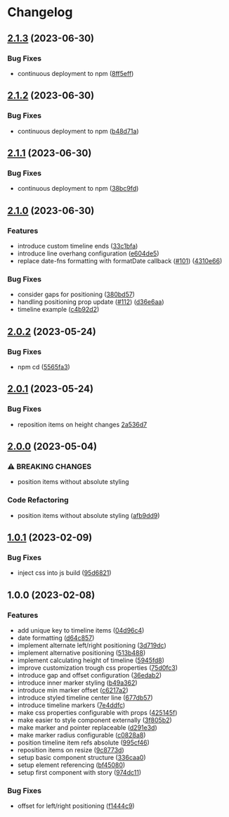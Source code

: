 # Changelog

## [2.1.3](https://github.com/openscript-ch/react-alternating-timeline/compare/v2.1.2...v2.1.3) (2023-06-30)


### Bug Fixes

* continuous deployment to npm ([8ff5eff](https://github.com/openscript-ch/react-alternating-timeline/commit/8ff5eff307c9b39cd0b34175ed54eb0be74b5e29))

## [2.1.2](https://github.com/openscript-ch/react-alternating-timeline/compare/v2.1.1...v2.1.2) (2023-06-30)


### Bug Fixes

* continuous deployment to npm ([b48d71a](https://github.com/openscript-ch/react-alternating-timeline/commit/b48d71ae0bb7cd02cff25dbb7955629a6960f475))

## [2.1.1](https://github.com/openscript-ch/react-alternating-timeline/compare/v2.1.0...v2.1.1) (2023-06-30)


### Bug Fixes

* continuous deployment to npm ([38bc9fd](https://github.com/openscript-ch/react-alternating-timeline/commit/38bc9fdd333072fb59698fcc3866025bc4a26859))

## [2.1.0](https://github.com/openscript-ch/react-alternating-timeline/compare/v2.0.2...v2.1.0) (2023-06-30)


### Features

* introduce custom timeline ends ([33c1bfa](https://github.com/openscript-ch/react-alternating-timeline/commit/33c1bfa199d1dbd67609cd840f20ea0998d2ea0c))
* introduce line overhang configuration ([e604de5](https://github.com/openscript-ch/react-alternating-timeline/commit/e604de58fcac16d04e9e67d3a341617a99c3fe12))
* replace date-fns formatting with formatDate callback ([#101](https://github.com/openscript-ch/react-alternating-timeline/issues/101)) ([4310e66](https://github.com/openscript-ch/react-alternating-timeline/commit/4310e66c8945d7c22434be50393cf8c334c8b85c))


### Bug Fixes

* consider gaps for positioning ([380bd57](https://github.com/openscript-ch/react-alternating-timeline/commit/380bd571bbb81d0bac8dec6477e586eb560f9148))
* handling positioning prop update ([#112](https://github.com/openscript-ch/react-alternating-timeline/issues/112)) ([d36e6aa](https://github.com/openscript-ch/react-alternating-timeline/commit/d36e6aa2d92ec7a004941da5ecaaab29d747f096))
* timeline example ([c4b92d2](https://github.com/openscript-ch/react-alternating-timeline/commit/c4b92d27317acf15c83a33726c1666bb903be486))

## [2.0.2](https://github.com/openscript-ch/react-alternating-timeline/compare/v2.0.1...v2.0.2) (2023-05-24)


### Bug Fixes

* npm cd ([5565fa3](https://github.com/openscript-ch/react-alternating-timeline/commit/5565fa38fccd94237f5b8f1ff1ec1a35aa3082c2))

## [2.0.1](https://github.com/openscript-ch/react-alternating-timeline/compare/v2.0.0...v2.0.1) (2023-05-24)


### Bug Fixes

* reposition items on height changes [2a536d7](https://github.com/openscript-ch/react-alternating-timeline/commit/2a536d71f09563a1fa0a6d1aa17bd8cd09b5cc32)

## [2.0.0](https://github.com/openscript-ch/react-alternating-timeline/compare/v1.0.1...v2.0.0) (2023-05-04)


### ⚠ BREAKING CHANGES

* position items without absolute styling

### Code Refactoring

* position items without absolute styling ([afb9dd9](https://github.com/openscript-ch/react-alternating-timeline/commit/afb9dd91f2f6a3afce988994063163eaedf8748a))

## [1.0.1](https://github.com/openscript-ch/react-alternating-timeline/compare/v1.0.0...v1.0.1) (2023-02-09)


### Bug Fixes

* inject css into js build ([95d6821](https://github.com/openscript-ch/react-alternating-timeline/commit/95d682174bf600e468b2ce9f54f3330b7912e278))

## 1.0.0 (2023-02-08)


### Features

* add unique key to timeline items ([04d96c4](https://github.com/openscript-ch/react-alternating-timeline/commit/04d96c457e575d09c66467219879a449c83521cf))
* date formatting ([d64c857](https://github.com/openscript-ch/react-alternating-timeline/commit/d64c857bc97ce1669d45479c8641e38bd3957175))
* implement alternate left/right positioning ([3d719dc](https://github.com/openscript-ch/react-alternating-timeline/commit/3d719dceab68604ae1181ba5e507ba01a44865ec))
* implement alternative positioning ([513b488](https://github.com/openscript-ch/react-alternating-timeline/commit/513b48867059fe7bf18992916c1b0038cb243474))
* implement calculating height of timeline ([5945fd8](https://github.com/openscript-ch/react-alternating-timeline/commit/5945fd864a4e06a189878419f9eda88166c74637))
* improve customization trough css properties ([75d0fc3](https://github.com/openscript-ch/react-alternating-timeline/commit/75d0fc3f17db34a1354e5a5e42f76cf8052abe61))
* introduce gap and offset configuration ([36edab2](https://github.com/openscript-ch/react-alternating-timeline/commit/36edab2ce36dc4a05a89a40b8a84f9cac7ba6861))
* introduce inner marker styling ([b49a362](https://github.com/openscript-ch/react-alternating-timeline/commit/b49a3625061125ad8a6f9548e8fbd455bad953b0))
* introduce min marker offset ([c6217a2](https://github.com/openscript-ch/react-alternating-timeline/commit/c6217a2e30d2346436e088eec72b4ee7e69a81d9))
* introduce styled timeline center line ([677db57](https://github.com/openscript-ch/react-alternating-timeline/commit/677db5760e8c3f8a1c77dd92c78ed0cbf1d0a50e))
* introduce timeline markers ([7e4ddfc](https://github.com/openscript-ch/react-alternating-timeline/commit/7e4ddfc8411534f98f0dc85e9491b58070886941))
* make css properties configurable with props ([425145f](https://github.com/openscript-ch/react-alternating-timeline/commit/425145f546169cffe3e01750c96a56161ea9f61e))
* make easier to style component externally ([3f805b2](https://github.com/openscript-ch/react-alternating-timeline/commit/3f805b2c4ef76ca38c7633103542ee194b65046d))
* make marker and pointer replaceable ([d291e3d](https://github.com/openscript-ch/react-alternating-timeline/commit/d291e3da11570bcccc554a9ef96ca38e60f40ba2))
* make marker radius configurable ([c0828a8](https://github.com/openscript-ch/react-alternating-timeline/commit/c0828a8b1c9ca41e281fef55b39bd88f4209b1c6))
* position timeline item refs absolute ([995cf46](https://github.com/openscript-ch/react-alternating-timeline/commit/995cf463fa40e15b6a7c56b12c8ea3216cdf62d5))
* reposition items on resize ([9c8773d](https://github.com/openscript-ch/react-alternating-timeline/commit/9c8773d8557b44ce4291bc61904c4b89d1a62fc0))
* setup basic component structure ([336caa0](https://github.com/openscript-ch/react-alternating-timeline/commit/336caa0ed4262e6cf1a7f750659cd1a3ab54021b))
* setup element referencing ([bf45080](https://github.com/openscript-ch/react-alternating-timeline/commit/bf4508075198bc33b9c8750e83d5d987f7ba5d05))
* setup first component with story ([974dc11](https://github.com/openscript-ch/react-alternating-timeline/commit/974dc112d62c26e8e52d6e6a960c8793013f5d36))


### Bug Fixes

* offset for left/right positioning ([f1444c9](https://github.com/openscript-ch/react-alternating-timeline/commit/f1444c9f684e79161fcfdea810315eef03c99c3a))
